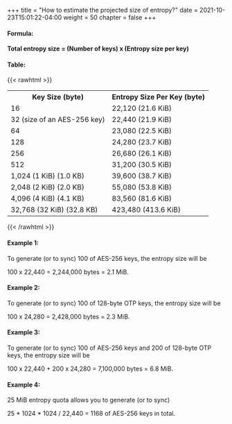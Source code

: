 +++
title = "How to estimate the projected size of entropy?"
date = 2021-10-23T15:01:22-04:00
weight = 50
chapter = false
+++

#### Formula:

**Total entropy size = (Number of keys) x (Entropy size per key)**

#### Table:
{{< rawhtml >}}

<table>
    <tr>
        <th>Key Size (byte)</th>
        <th>Entropy Size Per Key (byte)</th>
    </tr>
    <tr>
        <td>16</td>
        <td>22,120 (21.6 KiB)</td>
    </tr>
    <tr>
        <td>32 (size of an AES-256 key)</td>
        <td>22,440 (21.9 KiB)</td>
    </tr>
    <tr>
        <td>64</td>
        <td>23,080 (22.5 KiB)</td>
    </tr>    
    <tr>
        <td>128</td>
        <td>24,280 (23.7 KiB)</td>
    </tr>
    <tr>
        <td>256</td>
        <td>26,680 (26.1 KiB)</td>
    </tr>    
    <tr>
        <td>512</td>
        <td>31,200 (30.5 KiB)</td>
    </tr>
    <tr>
        <td>1,024 (1 KiB) (1.0 KB)</td>
        <td>39,600 (38.7 KiB)</td>
    </tr>
    <tr>
        <td>2,048 (2 KiB) (2.0 KB)</td>
        <td>55,080 (53.8 KiB)</td>
    </tr>
    <tr>
        <td>4,096 (4 KiB) (4.1 KB)</td>
        <td>83,560 (81.6 KiB)</td>
    </tr>
    <tr>
        <td>32,768 (32 KiB) (32.8 KB)</td>
        <td>423,480 (413.6 KiB)</td>
    </tr>
</table>
{{< /rawhtml >}}



#### Example 1:

To generate (or to sync) 100 of AES-256 keys, the entropy size will be

100 x 22,440 = 2,244,000 bytes = 2.1 MiB.

#### Example 2:

To generate (or to sync) 100 of 128-byte OTP keys, the entropy size will be

100 x 24,280 = 2,428,000 bytes = 2.3 MiB.

#### Example 3:

To generate (or to sync) 100 of AES-256 keys and 200 of 128-byte OTP keys, the entropy size will be

100 x 22,440 + 200 x 24,280 = 7,100,000 bytes = 6.8 MiB.

#### Example 4:

25 MiB entropy quota allows you to generate (or to sync) 

25 * 1024 * 1024 / 22,440 = 1168 of AES-256 keys in total.